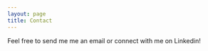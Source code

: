```yaml
---
layout: page
title: Contact
---
```


Feel free to send me me an email or connect with me on Linkedin!
